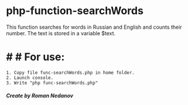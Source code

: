 # php-function-searchWords
This function searches for words in Russian and English and counts their number. The text is stored in a variable $text.

# # # For use:
    1. Copy file func-searchWords.php in home folder.
    2. Launch console.
    3. Write "php func-searchWords.php"

##### Create by Roman Nedanov
